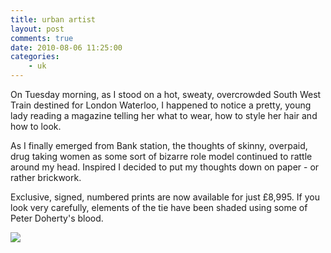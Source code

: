 ```yaml
---
title: urban artist
layout: post
comments: true
date: 2010-08-06 11:25:00
categories:
    - uk
---
```

On Tuesday morning, as I stood on a hot, sweaty, overcrowded South
West Train destined for London Waterloo, I happened to notice a
pretty, young lady reading a magazine telling her what to wear, how to
style her hair and how to look.

As I finally emerged from Bank station, the thoughts of skinny,
overpaid, drug taking women as some sort of bizarre role model
continued to rattle around my head. Inspired I decided to put my
thoughts down on paper - or rather brickwork.

Exclusive, signed, numbered prints are now available for just
&pound;8,995. If you look very carefully, elements of the tie have
been shaded using some of Peter Doherty's blood.

<a href="http://picasaweb.google.co.uk/lh/photo/lRnYv_tqQiGi0rn2OPQ9Kg?feat=embedwebsite"><img src="http://lh4.ggpht.com/_l2uGy1RGCiE/TFvuQdr3vHI/AAAAAAAABmc/mHXxjh6rLkA/s400/03082010.jpg"
/></a>
